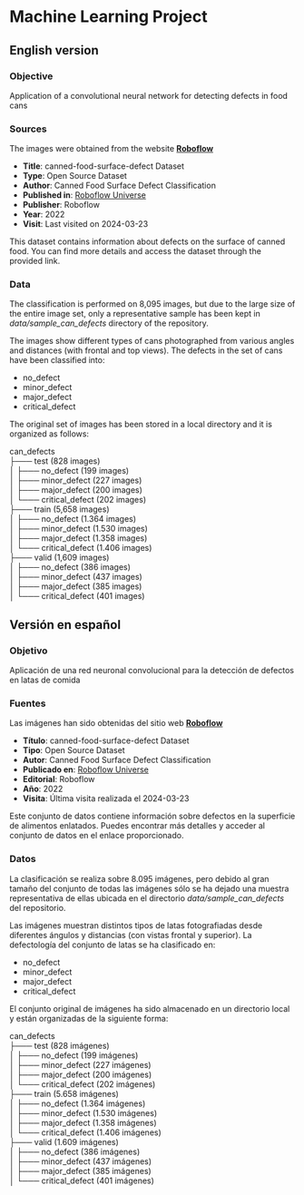 # Machine Learning Project

## English version

### Objective
Application of a convolutional neural network for detecting defects in food cans

### Sources
The images were obtained from the website [**Roboflow**](https://roboflow.com/)

- **Title**: canned-food-surface-defect Dataset
- **Type**: Open Source Dataset
- **Author**: Canned Food Surface Defect Classification
- **Published in**: [Roboflow Universe](https://universe.roboflow.com/canned-food-surface-defect-classification/canned-food-surface-defect)
- **Publisher**: Roboflow
- **Year**: 2022
- **Visit**: Last visited on 2024-03-23

This dataset contains information about defects on the surface of canned food. You can find more details and access the dataset through the provided link.

### Data
The classification is performed on 8,095 images, but due to the large size of the entire image set, only a representative sample has been kept in *data/sample_can_defects* directory of the repository.

The images show different types of cans photographed from various angles and distances (with frontal and top views). The defects in the set of cans have been classified into:
- no_defect
- minor_defect
- major_defect
- critical_defect 

The original set of images has been stored in a local directory and it is organized as follows:

can_defects<br>
├─── test (828 images)<br>
│   ├─── no_defect (199 images)<br>
│   ├─── minor_defect (227 images)<br>
│   ├─── major_defect (200 images)<br>
│   └─── critical_defect (202 images)<br>
├─── train (5,658 images)<br>
│   ├─── no_defect (1.364 images)<br>
│   ├─── minor_defect (1.530 images)<br>
│   ├─── major_defect (1.358 images)<br>
│   └─── critical_defect (1.406 images)<br>
├─── valid (1,609 images)<br>
│   ├─── no_defect (386 images)<br>
│   ├─── minor_defect (437 images)<br>
│   ├─── major_defect (385 images)<br>
│   └─── critical_defect (401 images)<br>

## Versión en español

### Objetivo
Aplicación de una red neuronal convolucional para la detección de defectos en latas de comida

### Fuentes
Las imágenes han sido obtenidas del sitio web [**Roboflow**](https://roboflow.com/)

- **Título**: canned-food-surface-defect Dataset
- **Tipo**: Open Source Dataset
- **Autor**: Canned Food Surface Defect Classification
- **Publicado en**: [Roboflow Universe](https://universe.roboflow.com/canned-food-surface-defect-classification/canned-food-surface-defect)
- **Editorial**: Roboflow
- **Año**: 2022
- **Visita**: Última visita realizada el 2024-03-23

Este conjunto de datos contiene información sobre defectos en la superficie de alimentos enlatados. Puedes encontrar más detalles y acceder al conjunto de datos en el enlace proporcionado.

### Datos
La clasificación se realiza sobre 8.095 imágenes, pero debido al gran tamaño del conjunto de todas las imágenes sólo se ha dejado una muestra representativa de ellas ubicada en el directorio *data/sample_can_defects* del repositorio.

Las imágenes muestran distintos tipos de latas fotografiadas desde diferentes ángulos y distancias (con vistas frontal y superior). La defectología del conjunto de latas se ha clasificado en:
- no_defect
- minor_defect
- major_defect
- critical_defect 

El conjunto original de imágenes ha sido almacenado en un directorio local y están organizadas de la siguiente forma:

can_defects<br>
├─── test (828 imágenes)<br>
│   ├─── no_defect (199 imágenes)<br>
│   ├─── minor_defect (227 imágenes)<br>
│   ├─── major_defect (200 imágenes)<br>
│   └─── critical_defect (202 imágenes)<br>
├─── train (5.658 imágenes)<br>
│   ├─── no_defect (1.364 imágenes)<br>
│   ├─── minor_defect (1.530 imágenes)<br>
│   ├─── major_defect (1.358 imágenes)<br>
│   └─── critical_defect (1.406 imágenes)<br>
├─── valid (1.609 imágenes)<br>
│   ├─── no_defect (386 imágenes)<br>
│   ├─── minor_defect (437 imágenes)<br>
│   ├─── major_defect (385 imágenes)<br>
│   └─── critical_defect (401 imágenes)<br>
